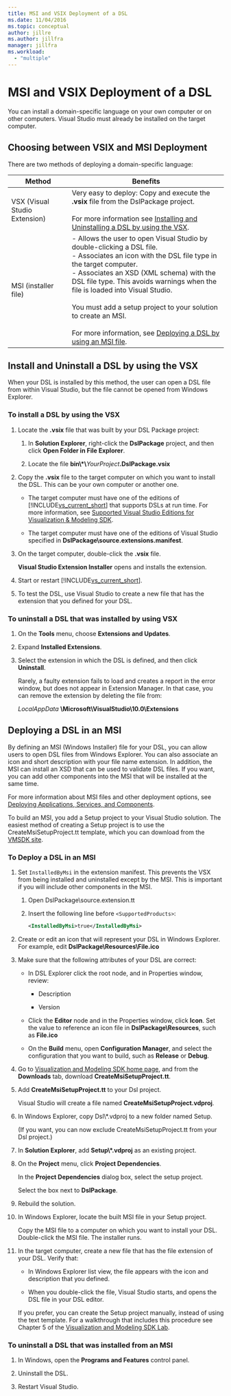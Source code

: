 ```yaml
---
title: MSI and VSIX Deployment of a DSL
ms.date: 11/04/2016
ms.topic: conceptual
author: jillre
ms.author: jillfra
manager: jillfra
ms.workload:
  - "multiple"
---
```

# MSI and VSIX Deployment of a DSL
You can install a domain-specific language on your own computer or on other computers. Visual Studio must already be installed on the target computer.

## <a name="which"></a> Choosing between VSIX and MSI Deployment
 There are two methods of deploying a domain-specific language:

|Method|Benefits|
|-|-|
|VSX (Visual Studio Extension)|Very easy to deploy: Copy and execute the **.vsix** file from the DslPackage project.<br /><br /> For more information see [Installing and Uninstalling a DSL by using the VSX](#Installing).|
|MSI (installer file)|-   Allows the user to open Visual Studio by double-clicking a DSL file.<br />-   Associates an icon with the DSL file type in the target computer.<br />-   Associates an XSD (XML schema) with the DSL file type. This avoids warnings when the file is loaded into Visual Studio.<br /><br /> You must add a setup project to your solution to create an MSI.<br /><br /> For more information, see [Deploying a DSL by using an MSI file](#msi).|

## <a name="Installing"></a> Install and Uninstall a DSL by using the VSX

When your DSL is installed by this method, the user can open a DSL file from within Visual Studio, but the file cannot be opened from Windows Explorer.

### To install a DSL by using the VSX

1. Locate the **.vsix** file that was built by your DSL Package project:

   1. In **Solution Explorer**, right-click the **DslPackage** project, and then click **Open Folder in File Explorer**.

   2. Locate the file **bin\\\*\\**_YourProject_**.DslPackage.vsix**

2. Copy the **.vsix** file to the target computer on which you want to install the DSL. This can be your own computer or another one.

   - The target computer must have one of the editions of [!INCLUDE[vs_current_short](../code-quality/includes/vs_current_short_md.md)] that supports DSLs at run time. For more information, see [Supported Visual Studio Editions for Visualization & Modeling SDK](../modeling/supported-visual-studio-editions-for-visualization-amp-modeling-sdk.md).

   - The target computer must have one of the editions of Visual Studio specified in **DslPackage\source.extensions.manifest**.

3. On the target computer, double-click the **.vsix** file.

    **Visual Studio Extension Installer** opens and installs the extension.

4. Start or restart [!INCLUDE[vs_current_short](../code-quality/includes/vs_current_short_md.md)].

5. To test the DSL, use Visual Studio to create a new file that has the extension that you defined for your DSL.

### To uninstall a DSL that was installed by using VSX

1. On the **Tools** menu, choose **Extensions and Updates**.

2. Expand **Installed Extensions**.

3. Select the extension in which the DSL is defined, and then click **Uninstall**.

   Rarely, a faulty extension fails to load and creates a report in the error window, but does not appear in Extension Manager. In that case, you can remove the extension by deleting the file from:

   *LocalAppData* **\Microsoft\VisualStudio\10.0\Extensions**

## <a name="msi"></a> Deploying a DSL in an MSI
 By defining an MSI (Windows Installer) file for your DSL, you can allow users to open DSL files from Windows Explorer. You can also associate an icon and short description with your file name extension. In addition, the MSI can install an XSD that can be used to validate DSL files. If you want, you can add other components into the MSI that will be installed at the same time.

 For more information about MSI files and other deployment options, see [Deploying Applications, Services, and Components](../deployment/deploying-applications-services-and-components.md).

 To build an MSI, you add a Setup project to your Visual Studio solution. The easiest method of creating a Setup project is to use the CreateMsiSetupProject.tt template, which you can download from the [VMSDK site](https://code.msdn.microsoft.com/Visualization-and-Modeling-313535db).

### To Deploy a DSL in an MSI

1. Set `InstalledByMsi` in the extension manifest. This prevents the VSX from being installed and uninstalled except by the MSI. This is important if you will include other components in the MSI.

   1. Open DslPackage\source.extension.tt

   2. Insert the following line before `<SupportedProducts>`:

       ```xml
       <InstalledByMsi>true</InstalledByMsi>
       ```

2. Create or edit an icon that will represent your DSL in Windows Explorer. For example, edit **DslPackage\Resources\File.ico**

3. Make sure that the following attributes of your DSL are correct:

   - In DSL Explorer click the root node, and in Properties window, review:

       - Description

       - Version

   - Click the **Editor** node and in the Properties window, click **Icon**. Set the value to reference an icon file in **DslPackage\Resources**, such as **File.ico**

   - On the **Build** menu, open **Configuration Manager**, and select the configuration that you want to build, such as **Release** or **Debug**.

4. Go to [Visualization and Modeling SDK home page](https://code.msdn.microsoft.com/Visualization-and-Modeling-313535db), and from the **Downloads** tab, download **CreateMsiSetupProject.tt**.

5. Add **CreateMsiSetupProject.tt** to your Dsl project.

    Visual Studio will create a file named **CreateMsiSetupProject.vdproj**.

6. In Windows Explorer, copy Dsl\\*.vdproj to a new folder named Setup.

    (If you want, you can now exclude CreateMsiSetupProject.tt from your Dsl project.)

7. In **Solution Explorer**, add **Setup\\\*.vdproj** as an existing project.

8. On the **Project** menu, click **Project Dependencies**.

    In the **Project Dependencies** dialog box, select the setup project.

    Select the box next to **DslPackage**.

9. Rebuild the solution.

10. In Windows Explorer, locate the built MSI file in your Setup project.

     Copy the MSI file to a computer on which you want to install your DSL. Double-click the MSI file. The installer runs.

11. In the target computer, create a new file that has the file extension of your DSL. Verify that:

    - In Windows Explorer list view, the file appears with the icon and description that you defined.

    - When you double-click the file, Visual Studio starts, and opens the DSL file in your DSL editor.

    If you prefer, you can create the Setup project manually, instead of using the text template. For a walkthrough that includes this procedure see Chapter 5 of the [Visualization and Modeling SDK Lab](https://code.msdn.microsoft.com/DSLToolsLab/Release/ProjectReleases.aspx?ReleaseId=4207).

### To uninstall a DSL that was installed from an MSI

1. In Windows, open the **Programs and Features** control panel.

2. Uninstall the DSL.

3. Restart Visual Studio.